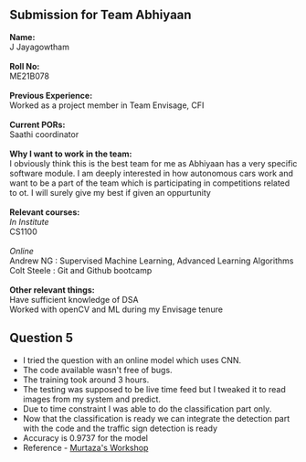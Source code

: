 ## Submission for Team Abhiyaan
**Name:** </br>
J Jayagowtham </br></br>
**Roll No:** </br>
ME21B078 </br></br>
**Previous Experience:** </br>
Worked as a project member in Team Envisage, CFI </br></br>
**Current PORs:** </br>
Saathi coordinator </br></br>
**Why I want to work in the team:**</br>
I obviously think this is the best team for me as Abhiyaan has a very specific software module. I am deeply interested in how autonomous cars work and want to be a part of the team which is participating in competitions related to ot. I will surely give my best if given an oppurtunity</br></br>
**Relevant courses:** </br>
*In Institute*</br>
CS1100 </br></br>
*Online*</br>
Andrew NG : Supervised Machine Learning, Advanced Learning Algorithms</br>
Colt Steele :  Git and Github bootcamp
</br></br>
**Other relevant things:**
</br>Have sufficient knowledge of DSA
</br>Worked with openCV and ML during my Envisage tenure
## Question 5
<div>
  <ul>
    <li>I tried the question with an online model which uses CNN.</li>
    <li>The code available wasn't free of bugs.</li>
    <li>The training took around 3 hours.</li>
    <li>The testing was supposed to be live time feed but I tweaked it to read images from my system and predict.</li>
    <li>Due to time constraint I was able to do the classification part only.</li>
    <li>Now that the classification is ready we can integrate the detection part with the code and the traffic sign detection is ready</li>
    <li>Accuracy is 0.9737 for the model</li>
    <li>Reference - <a href='https://youtu.be/SWaYRyi0TTs'>Murtaza's Workshop</a> </li>
  </ul>
</div>
